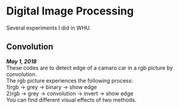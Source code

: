 # Digital Image Processing
Several experiments I did in WHU.
## Convolution
***May 1, 2018***  
 These codes are to detect edge of a camaro car in a rgb picture by convolution.  
 The rgb picture experiences the following process:  
 1)rgb -> grey -> binary -> show edge    
 2)rgb -> grey -> convolution -> invert -> show edge  
 You can find different visual effects of two methods.  
